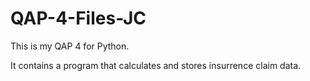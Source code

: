 # QAP-4-Files-JC
This is my QAP 4 for Python.

It contains a program that calculates and stores insurrence claim data.
